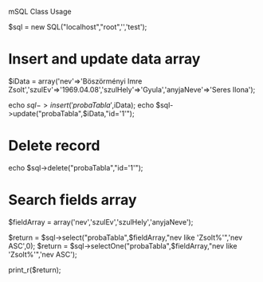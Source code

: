 mSQL Class Usage

$sql = new SQL("localhost","root",'','test');

# Insert and update data array
$iData = array('nev'=>'Böszörményi Imre Zsolt','szulEv'=>'1969.04.08','szulHely'=>'Gyula','anyjaNeve'=>'Seres Ilona');

echo $sql->insert('probaTabla',$iData);
echo $sql->update("probaTabla",$iData,"id='1'");

# Delete record
echo $sql->delete("probaTabla","id='1'");

# Search fields array

$fieldArray = array('nev','szulEv','szulHely','anyjaNeve');

$return = $sql->select("probaTabla",$fieldArray,"nev like 'Zsolt%'",'nev ASC',0);
$return = $sql->selectOne("probaTabla",$fieldArray,"nev like 'Zsolt%'",'nev ASC');

print_r($return);

